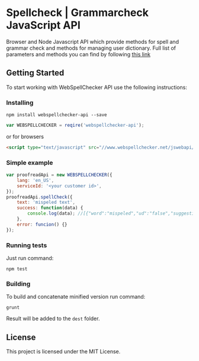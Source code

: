 # Spellcheck | Grammarcheck JavaScript API

Browser and Node Javascript API which provide methods for spell and grammar check and methods for managing user dictionary. Full list of parameters and methods you can find by following [this link](https://www.webspellchecker.net/jswebapi/documentation/WEBSPELLCHECKER.html)

## Getting Started

To start working with WebSpellChecker API use the following instructions:

### Installing

```
npm install webspellchecker-api --save
```

```javascript
var WEBSPELLCHECKER = reqire('webspellchecker-api');
```
or for browsers
```html
<script type="text/javascript" src="//www.webspellchecker.net/jswebapi/webspellchecker-api.js"></script>
```

### Simple example
```javascript
var proofreadApi = new WEBSPELLCHECKER({
    lang: 'en_US',
    serviceId: '<your customer id>',
});
proofreadApi.spellCheck({
    text: 'mispeled text',
    success: function(data) {
        console.log(data); //[{"word":"mispeled","ud":"false","suggestions":["misspelled","dispelled","morseled","misdeed","impelled","misapplied","misdeeds","misfiled","misspelt","airspeed","chiseled","misruled","misspell","misspend","tinseled"]}]
    },
    error: funcion() {}
});
```

### Running tests

Just run command:
```
npm test
```

### Building
To build and concatenate minified version run command:

```
grunt
```
Result will be added to the `dest` folder.

## License

This project is licensed under the MIT License.
